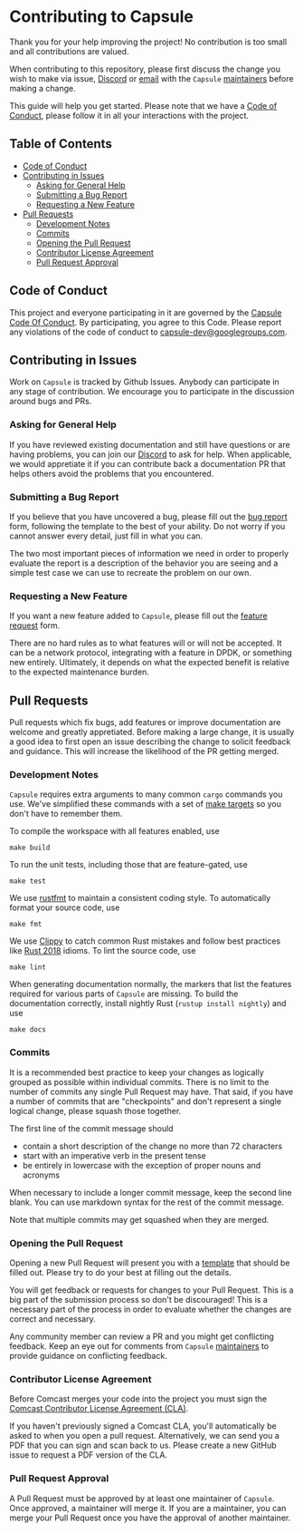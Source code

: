 # Contributing to Capsule

Thank you for your help improving the project! No contribution is too small and all contributions are valued.

When contributing to this repository, please first discuss the change you wish to make via issue, [Discord](https://discord.gg/sVN47RU) or [email](capsule-dev@googlegroups.com) with the `Capsule` [maintainers](https://github.com/orgs/capsule-rs/teams/maintainers/members) before making a change.

This guide will help you get started. Please note that we have a [Code of Conduct](CODE_OF_CONDUCT.md), please follow it in all your interactions with the project.

## Table of Contents

* [Code of Conduct](#code-of-conduct)
* [Contributing in Issues](#contributing-in-issues)
    * [Asking for General Help](#asking-for-general-help)
    * [Submitting a Bug Report](#submitting-a-bug-report)
    * [Requesting a New Feature](#requesting-a-new-feature)
* [Pull Requests](#pull-requests)
    * [Development Notes](#development-notes)
    * [Commits](#commits)
    * [Opening the Pull Request](#opening-the-pull-request)
    * [Contributor License Agreement](#contributor-license-agreement)
    * [Pull Request Approval](#pull-request-approval)

## Code of Conduct

This project and everyone participating in it are governed by the [Capsule Code Of Conduct](CODE_OF_CONDUCT.md).  By
participating, you agree to this Code. Please report any violations of the code of conduct to capsule-dev@googlegroups.com.

## Contributing in Issues

Work on `Capsule` is tracked by Github Issues. Anybody can participate in any stage of contribution. We encourage you to participate in the discussion around bugs and PRs.

### Asking for General Help

If you have reviewed existing documentation and still have questions or are having problems, you can join our [Discord](https://discord.gg/sVN47RU) to ask for help. When applicable, we would appretiate it if you can contribute back a documentation PR that helps others avoid the problems that you encountered.

### Submitting a Bug Report

If you believe that you have uncovered a bug, please fill out the [bug report](.github/ISSUE_TEMPLATE/bug-report.md) form, following the template to the best of your ability. Do not worry if you cannot answer every detail, just fill in what you can.

The two most important pieces of information we need in order to properly evaluate the report is a description of the behavior you are seeing and a simple test case we can use to recreate the problem on our own.

### Requesting a New Feature

If you want a new feature added to `Capsule`, please fill out the [feature request](.github/ISSUE_TEMPLATE/feature-request.md) form.

There are no hard rules as to what features will or will not be accepted. It can be a network protocol, integrating with a feature in DPDK, or something new entirely. Ultimately, it depends on what the expected benefit is relative to the expected maintenance burden.

## Pull Requests

Pull requests which fix bugs, add features or improve documentation are welcome and greatly appretiated. Before making a large change, it is usually a good idea to first open an issue describing the change to solicit feedback and guidance. This will increase the likelihood of the PR getting merged.

### Development Notes

`Capsule` requires extra arguments to many common `cargo` commands you use. We've simplified these commands with a set of [make targets](Makefile) so you don't have to remember them.

To compile the workspace with all features enabled, use

```
make build
```

To run the unit tests, including those that are feature-gated, use

```
make test
```

We use [rustfmt](https://github.com/rust-lang/rustfmt) to maintain a consistent coding style. To automatically format your source code, use

```
make fmt
```

We use [Clippy](https://github.com/rust-lang/rust-clippy) to catch common Rust mistakes and follow best practices like [Rust 2018](https://doc.rust-lang.org/edition-guide/rust-2018/index.html) idioms. To lint the source code, use

```
make lint
```

When generating documentation normally, the markers that list the features required for various parts of `Capsule` are missing. To build the documentation correctly, install nightly Rust (`rustup install nightly`) and use

```
make docs
```

### Commits

It is a recommended best practice to keep your changes as logically grouped as possible within individual commits. There is no limit to the number of commits any single Pull Request may have. That said, if you have a number of commits that are "checkpoints" and don't represent a single logical change, please squash those together.

The first line of the commit message should
  * contain a short description of the change no more than 72 characters
  * start with an imperative verb in the present tense
  * be entirely in lowercase with the exception of proper nouns and acronyms

When necessary to include a longer commit message, keep the second line blank. You can use markdown syntax for the rest of the commit message.

Note that multiple commits may get squashed when they are merged.

### Opening the Pull Request

Opening a new Pull Request will present you with a [template](.github/pull_request_template.md) that should be filled out. Please try to do your best at filling out the details.

You will get feedback or requests for changes to your Pull Request. This is a big part of the submission process so don't be discouraged! This is a necessary part of the process in order to evaluate whether the changes are correct and necessary.

Any community member can review a PR and you might get conflicting feedback. Keep an eye out for comments from `Capsule` [maintainers](https://github.com/orgs/capsule-rs/teams/maintainers/members) to provide guidance on conflicting feedback.

### Contributor License Agreement

Before Comcast merges your code into the project you must sign the [Comcast Contributor License Agreement (CLA)](https://gist.github.com/ComcastOSS/a7b8933dd8e368535378cda25c92d19a).

If you haven't previously signed a Comcast CLA, you'll automatically be asked to when you open a pull request. Alternatively, we can send you a PDF that you can sign and scan back to us. Please create a new GitHub issue to request a PDF version of the CLA.

### Pull Request Approval

A Pull Request must be approved by at least one maintainer of `Capsule`. Once approved, a maintainer will merge it. If you are a maintainer, you can merge your Pull Request once you have the approval of another maintainer.
